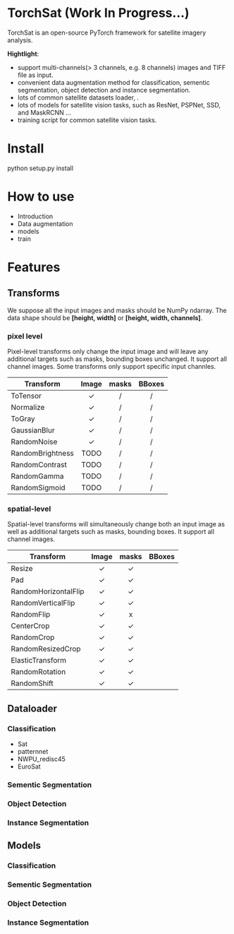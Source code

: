 # TorchSat (Work In Progress...)


TorchSat is an open-source PyTorch framework for satellite imagery analysis.

**Hightlight**:
- support multi-channels(> 3 channels, e.g. 8 channels) images and TIFF file as input.
- convenient data augmentation method for classification, sementic segmentation, object detection and instance segmentation.
- lots of common satellite datasets loader, .
- lots of models for satellite vision tasks, such as ResNet, PSPNet, SSD, and MaskRCNN ...
- training script for common satellite vision tasks.

# Install

python setup.py install


# How to use
- Introduction
- Data augmentation
- models
- train

# Features

## Transforms

We suppose all the input images and masks should be NumPy ndarray. The data shape should be **[height, width]** or **[height, width, channels]**.

### pixel level

Pixel-level transforms only change the input image and will leave any additional targets such as masks, bounding boxes unchanged. It support all channel images. Some transforms only support specific input channles.

| Transform            | Image  |  masks | BBoxes |
| -------------------- | :---:  |  :---: | :----: |
| ToTensor             |   ✓    |  /     |   /    |
| Normalize            |   ✓    |  /     |   /    |
| ToGray               |   ✓    |  /     |   /    |
| GaussianBlur         |   ✓    |  /     |   /    |
| RandomNoise          |   ✓    |  /     |   /    |
| RandomBrightness     |   TODO |  /     |   /    |
| RandomContrast       |   TODO |  /     |   /    |
| RandomGamma          |   TODO |  /     |   /    |
| RandomSigmoid        |   TODO |  /     |   /    |


### spatial-level
Spatial-level transforms will simultaneously change both an input image as well as additional targets such as masks, bounding boxes. It support all channel images.

| Transform            | Image | masks | BBoxes |
| -------------------- | :---: | :---: | :----: |
| Resize               |   ✓   |   ✓   |        |
| Pad                  |   ✓   |   ✓   |        |
| RandomHorizontalFlip |   ✓   |   ✓   |        |
| RandomVerticalFlip   |   ✓   |   ✓   |        |
| RandomFlip           |   ✓   |   x   |        |
| CenterCrop           |   ✓   |   ✓   |        |
| RandomCrop           |   ✓   |   ✓   |        |
| RandomResizedCrop    |   ✓   |   ✓   |        |
| ElasticTransform     |   ✓   |   ✓   |        |
| RandomRotation       |   ✓   |   ✓   |        |
| RandomShift          |   ✓   |   ✓   |        |



## Dataloader
### Classification
- Sat
- patternnet
- NWPU_redisc45
- EuroSat

### Sementic Segmentation


### Object Detection

### Instance Segmentation

## Models
### Classification

### Sementic Segmentation


### Object Detection

### Instance Segmentation

